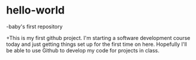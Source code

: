 # hello-world
-baby's first repository

+This is my first github project. I'm starting a software development course today and just getting things set up for the first time on here. Hopefully I'll be able to use Github to develop my code for projects in class.
